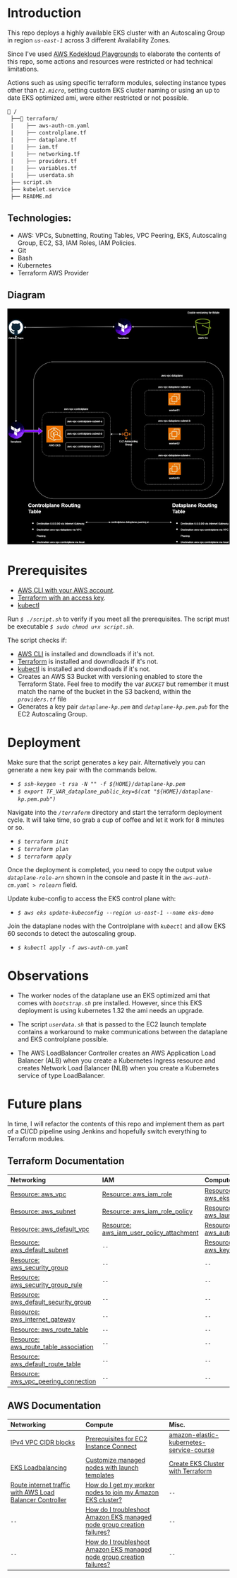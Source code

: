 # **Introduction**
This repo deploys a highly available EKS cluster with an Autoscaling Group in region *`us-east-1`* across 3 different Availability Zones.

Since I've used [AWS Kodekloud Playgrounds](https://kodekloud.com/cloud-playgrounds/aws) to elaborate the contents of this repo, some actions and resources were restricted or had technical limitations.

Actions such as using specific terraform modules, selecting instance types other than *`t2.micro`*, setting custom EKS cluster naming or using an up to date EKS optimized ami, were either restricted or not possible.

```
📁 /
 ├──📁 terraform/
 |    ├── aws-auth-cm.yaml
 |    ├── controlplane.tf
 |    ├── dataplane.tf
 |    ├── iam.tf
 |    ├── networking.tf
 |    ├── providers.tf
 |    ├── variables.tf
 |    ├── userdata.sh
 ├── script.sh
 ├── kubelet.service
 ├── README.md
```

## **Technologies**:
- AWS: VPCs, Subnetting, Routing Tables, VPC Peering, EKS, Autoscaling Group, EC2, S3, IAM Roles, IAM Policies.
- Git
- Bash
- Kubernetes
- Terraform AWS Provider 

## **Diagram**
![HA-EKS Diagram](HA-EKS.webp)

# **Prerequisites**
- [AWS CLI with your AWS account](https://docs.aws.amazon.com/cli/latest/userguide/cli-configure-sso.html#sso-configure-profile-token-auto-sso).
- [Terraform with an access key](https://developer.hashicorp.com/terraform/tutorials/aws-get-started/aws-build#prerequisites).
- [kubectl](https://kubernetes.io/docs/tasks/tools/install-kubectl-linux/#install-kubectl-on-linux)

Run *`$ ./script.sh`* to verify if you meet all the prerequisites. The script must be executable *`$ sudo chmod u+x script.sh`*.

The script checks if:
- [AWS CLI](https://docs.aws.amazon.com/cli/latest/userguide/getting-started-install.html) is installed and downdloads if it's not.
- [Terraform](https://developer.hashicorp.com/terraform/tutorials/aws-get-started/install-cli) is installed and downdloads if it's not.
- [kubectl](https://kubernetes.io/docs/tasks/tools/install-kubectl-linux/#install-using-native-package-management) is installed and downdloads if it's not.
- Creates an AWS S3 Bucket with versioning enabled to store the Terraform State. Feel free to modify the var *`BUCKET`* but remember it must match the name of the bucket in the S3 backend, within the *`providers.tf`* file
- Generates a key pair *`dataplane-kp.pem`* and *`dataplane-kp.pem.pub`* for the EC2 Autoscaling Group.

# **Deployment**
Make sure that the script generates a key pair. Alternatively you can generate a new key pair with the commands below.
- *`$ ssh-keygen -t rsa -N "" -f ${HOME}/dataplane-kp.pem`*
- *`$ export TF_VAR_dataplane_public_key=$(cat "${HOME}/dataplane-kp.pem.pub")`*

Navigate into the *`/terraform`* directory and start the terraform deployment cycle. It will take time, so grab a cup of coffee and let it work for 8 minutes or so.

- *`$ terraform init`*
- *`$ terraform plan`*
- *`$ terraform apply`*

Once the deployment is completed, you need to copy the output value *`dataplane-role-arn`* shown in the console and paste it in the *`aws-auth-cm.yaml > rolearn`* field. 

Update kube-config to access the EKS control plane with:
- *`$ aws eks update-kubeconfig --region us-east-1 --name eks-demo`*

Join the dataplane nodes with the Controlplane with *`kubectl`* and allow EKS 60 seconds to detect the autoscaling group.
- *`$ kubectl apply -f aws-auth-cm.yaml`*

# Observations
- The worker nodes of the dataplane use an EKS optimized ami that comes with *`bootstrap.sh`* pre installed. However, since this EKS deployment is using kubernetes 1.32 the ami needs an upgrade.

- The script *`userdata.sh`* that is passed to the EC2 launch template contains a workaround to make communications between the dataplane and EKS controlplane possible.

- The AWS LoadBalancer Controller creates an AWS Application Load Balancer (ALB) when you create a Kubernetes Ingress resource and creates Network Load Balancer (NLB) when you create a Kubernetes service of type LoadBalancer.

# Future plans
In time, I will refactor the contents of this repo and implement them as part of a CI/CD pipeline using Jenkins and hopefully switch everything to Terraform modules.

## **Terraform Documentation**

| **Networking** | **IAM** | **Compute** |
| :----- | :----- | :----- |
| [Resource: aws\_vpc](https://registry.terraform.io/providers/hashicorp/aws/latest/docs/resources/vpc) | [Resource: aws\_iam\_role](https://registry.terraform.io/providers/hashicorp/aws/latest/docs/resources/iam_role) | [Resource: aws\_eks\_cluster](https://registry.terraform.io/providers/hashicorp/aws/latest/docs/resources/eks_cluster) |
| [Resource: aws\_subnet](https://registry.terraform.io/providers/hashicorp/aws/latest/docs/resources/subnet#availability_zone-1) | [Resource: aws\_iam\_role\_policy](https://registry.terraform.io/providers/hashicorp/aws/latest/docs/resources/iam_role_policy) | [Resource: aws\_launch\_template](https://registry.terraform.io/providers/hashicorp/aws/latest/docs/resources/launch_template#instance-profile) |
| [Resource: aws\_default\_vpc](https://registry.terraform.io/providers/hashicorp/aws/latest/docs/resources/default_vpc) | [Resource: aws\_iam\_user\_policy\_attachment](https://registry.terraform.io/providers/hashicorp/aws/latest/docs/resources/iam_user_policy_attachment) | [Resource: aws\_autoscaling\_group](https://registry.terraform.io/providers/hashicorp/aws/latest/docs/resources/autoscaling_group) |
| [Resource: aws\_default\_subnet](https://registry.terraform.io/providers/hashicorp/aws/latest/docs/resources/default_subnet) | `--` | [Resource: aws\_key\_pair](https://registry.terraform.io/providers/hashicorp/aws/latest/docs/resources/key_pair) |
| [Resource: aws\_security\_group](https://registry.terraform.io/providers/hashicorp/aws/5.90.1/docs/resources/security_group) | `--` | `--` |
| [Resource: aws\_security\_group\_rule](https://registry.terraform.io/providers/hashicorp/aws/latest/docs/resources/security_group_rule) | `--` | `--` |
| [Resource: aws\_default\_security\_group](https://registry.terraform.io/providers/hashicorp/aws/latest/docs/resources/default_security_group) | `--` | `--` |
| [Resource: aws\_internet\_gateway](https://registry.terraform.io/providers/hashicorp/aws/latest/docs/resources/internet_gateway) | `--` | `--` |
| [Resource: aws\_route\_table](https://registry.terraform.io/providers/hashicorp/aws/latest/docs/resources/route_table) | `--` | `--` |
| [Resource: aws\_route\_table\_association](https://registry.terraform.io/providers/hashicorp/aws/latest/docs/resources/route_table_association) | `--` | `--` |
| [Resource: aws\_default\_route\_table](https://registry.terraform.io/providers/hashicorp/aws/latest/docs/resources/default_route_table) | `--` | `--` |
| [Resource: aws\_vpc\_peering\_connection](https://registry.terraform.io/providers/hashicorp/aws/latest/docs/resources/vpc_peering_connection)  | `--` | `--` |

## **AWS Documentation**

| **Networking** | **Compute** | **Misc**. |
| :----- | :----- | :----- |
| [IPv4 VPC CIDR blocks](https://docs.aws.amazon.com/vpc/latest/userguide/vpc-cidr-blocks.html#vpc-sizing-ipv4) | [Prerequisites for EC2 Instance Connect](https://docs.aws.amazon.com/AWSEC2/latest/UserGuide/ec2-instance-connect-prerequisites.html) | [amazon-elastic-kubernetes-service-course](https://github.com/kodekloudhub/amazon-elastic-kubernetes-service-course) |
| [EKS Loadbalancing](https://docs.aws.amazon.com/eks/latest/best-practices/load-balancing.html) | [Customize managed nodes with launch templates](https://docs.aws.amazon.com/eks/latest/userguide/launch-templates.html#launch-template-custom-ami) | [Create EKS Cluster with Terraform](https://kodekloud.com/community/t/create-eks-cluster-with-terraform/474374) |
| [Route internet traffic with AWS Load Balancer Controller](https://docs.aws.amazon.com/eks/latest/userguide/aws-load-balancer-controller.html) | [How do I get my worker nodes to join my Amazon EKS cluster?](https://repost.aws/knowledge-center/eks-worker-nodes-cluster) | `--` | [Get default AWS network resources using Terraform](https://blog.pesky.moe/posts/2025-01-16-default-network/) |
| `--` | [How do I troubleshoot Amazon EKS managed node group creation failures?](https://repost.aws/knowledge-center/resolve-eks-node-failures) | `--` | [Remove container-runtime flag from later versions \#16124](https://github.com/kubernetes/minikube/pull/16124) |
| `--` | [How do I troubleshoot Amazon EKS managed node group creation failures?](https://repost.aws/knowledge-center/resolve-eks-node-failures) | `--` | `--` |